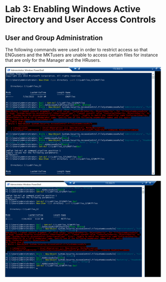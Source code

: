 # Lab 3: Enabling Windows Active Directory and User Access Controls

## User and Group Administration 

The following commands were used in order to restrict access so that ENGusers and the MKTusers are unable to access certain files for instance that are only for the Manager and the HRusers. 
<p>
<img src = "https://github.com/Ttokkime/Lab-3/blob/main/Command%20Prompts%20to%20restrict%20ENGfiles%20and%20MKTfiles.png">
</p>
<p>
<img src = "https://github.com/Ttokkime/Lab-3/blob/main/Command%20Prompts%20to%20restrict%20ENGfiles%20and%20MKTfiles2.png">
</p>
